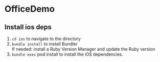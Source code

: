 # OfficeDemo



## Install ios deps
1. `cd ios` to navigate to the directory
2. `bundle install` to install Bundler  
If needed: install a Ruby Version Manager and update the Ruby version
3. `bundle exec` pod install to install the iOS dependencies.

